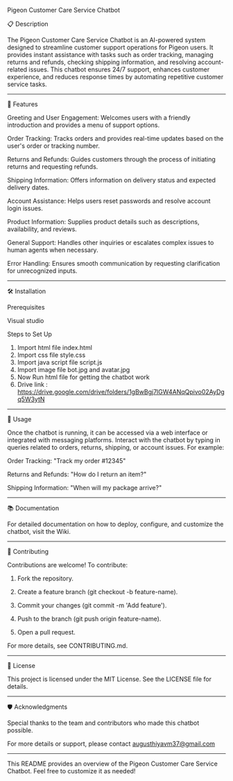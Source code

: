 Pigeon Customer Care Service Chatbot

📋 Description

The Pigeon Customer Care Service Chatbot is an AI-powered system designed to streamline customer support operations for Pigeon users. It provides instant assistance with tasks such as order tracking, managing returns and refunds, checking shipping information, and resolving account-related issues. This chatbot ensures 24/7 support, enhances customer experience, and reduces response times by automating repetitive customer service tasks.


---

🚀 Features

Greeting and User Engagement: Welcomes users with a friendly introduction and provides a menu of support options.

Order Tracking: Tracks orders and provides real-time updates based on the user's order or tracking number.

Returns and Refunds: Guides customers through the process of initiating returns and requesting refunds.

Shipping Information: Offers information on delivery status and expected delivery dates.

Account Assistance: Helps users reset passwords and resolve account login issues.

Product Information: Supplies product details such as descriptions, availability, and reviews.

General Support: Handles other inquiries or escalates complex issues to human agents when necessary.

Error Handling: Ensures smooth communication by requesting clarification for unrecognized inputs.



---

🛠️ Installation

Prerequisites

Visual studio 



Steps to Set Up

1. Import html file index.html
2. Import css file style.css
3. Import java script file script.js
4. Import image file bot.jpg and avatar.jpg
5. Now Run html file for getting the chatbot work
6. Drive link : https://drive.google.com/drive/folders/1gBwBgj7lGW4ANqQpivo02AyDgq5W3ytN




---

📖 Usage

Once the chatbot is running, it can be accessed via a web interface or integrated with messaging platforms. Interact with the chatbot by typing in queries related to orders, returns, shipping, or account issues. For example:

Order Tracking: "Track my order #12345"

Returns and Refunds: "How do I return an item?"

Shipping Information: "When will my package arrive?"



---

📚 Documentation

For detailed documentation on how to deploy, configure, and customize the chatbot, visit the Wiki.


---

🤝 Contributing

Contributions are welcome! To contribute:

1. Fork the repository.


2. Create a feature branch (git checkout -b feature-name).


3. Commit your changes (git commit -m 'Add feature').


4. Push to the branch (git push origin feature-name).


5. Open a pull request.



For more details, see CONTRIBUTING.md.


---

📜 License

This project is licensed under the MIT License. See the LICENSE file for details.


---

🛡️ Acknowledgments

Special thanks to the team and contributors who made this chatbot possible.

For more details or support, please contact augusthiyavm37@gmail.com


---

This README provides an overview of the Pigeon Customer Care Service Chatbot. Feel free to customize it as needed!
